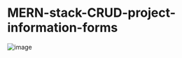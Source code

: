 # MERN-stack-CRUD-project-information-forms
![image](https://user-images.githubusercontent.com/79877649/215250226-f5b74e4a-98d9-47e0-922e-c2436f43812b.png)
